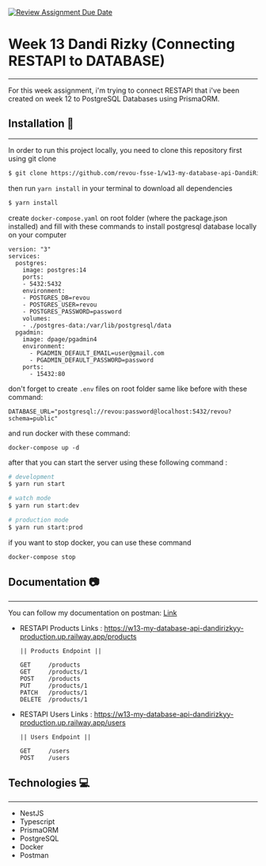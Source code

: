 [![Review Assignment Due Date](https://classroom.github.com/assets/deadline-readme-button-24ddc0f5d75046c5622901739e7c5dd533143b0c8e959d652212380cedb1ea36.svg)](https://classroom.github.com/a/X5sSivKc)

# Week 13 Dandi Rizky (Connecting RESTAPI to DATABASE)

---

For this week assignment, i'm trying to connect RESTAPI that i've been created on week 12 to PostgreSQL Databases using PrismaORM.

## Installation 🔨

---

In order to run this project locally, you need to clone this repository first using git clone

```bash
$ git clone https://github.com/revou-fsse-1/w13-my-database-api-DandiRizkyy.git
```

then run `yarn install` in your terminal to download all dependencies

```bash
$ yarn install
```

create `docker-compose.yaml` on root folder (where the package.json installed) and fill with these commands to install postgresql database locally on your computer

```
version: "3"
services:
  postgres:
    image: postgres:14
    ports:
    - 5432:5432
    environment:
    - POSTGRES_DB=revou
    - POSTGRES_USER=revou
    - POSTGRES_PASSWORD=password
    volumes:
    - ./postgres-data:/var/lib/postgresql/data
  pgadmin:
    image: dpage/pgadmin4
    environment:
      - PGADMIN_DEFAULT_EMAIL=user@gmail.com
      - PGADMIN_DEFAULT_PASSWORD=password
    ports:
      - 15432:80

```

don't forget to create `.env` files on root folder same like before with these command:

```
DATABASE_URL="postgresql://revou:password@localhost:5432/revou?schema=public"
```

and run docker with these command:

```
docker-compose up -d
```

after that you can start the server using these following command :

```bash
# development
$ yarn run start

# watch mode
$ yarn run start:dev

# production mode
$ yarn run start:prod
```

if you want to stop docker, you can use these command

```
docker-compose stop
```

## Documentation 📷

---

You can follow my documentation on postman: [Link](https://documenter.getpostman.com/view/24409630/2s93eX1DJf)

- RESTAPI Products Links : https://w13-my-database-api-dandirizkyy-production.up.railway.app/products

  ```
  || Products Endpoint ||

  GET     /products
  GET     /products/1
  POST    /products
  PUT     /products/1
  PATCH   /products/1
  DELETE  /products/1

  ```

- RESTAPI Users Links : https://w13-my-database-api-dandirizkyy-production.up.railway.app/users

  ```
  || Users Endpoint ||

  GET     /users
  POST    /users
  ```

## Technologies 💻

---

- NestJS
- Typescript
- PrismaORM
- PostgreSQL
- Docker
- Postman
